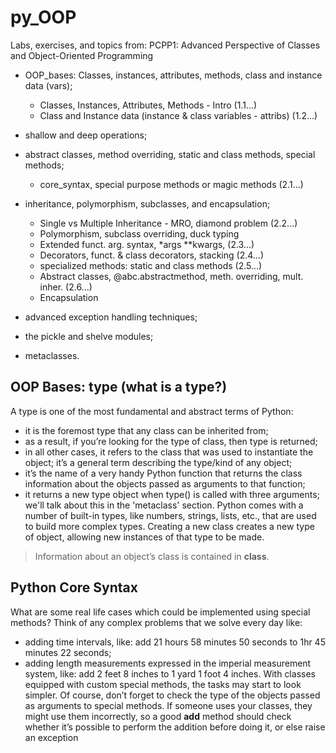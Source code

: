 # py_OOP
Labs, exercises, and topics from:
PCPP1: Advanced Perspective of Classes and Object-Oriented Programming
 
- OOP_bases: Classes, instances, attributes, methods, class and instance data (vars);
    - Classes, Instances, Attributes, Methods - Intro (1.1...)
    - Class and Instance data (instance & class variables - attribs) (1.2...)
- shallow and deep operations;
- abstract classes, method overriding, static and class methods, special methods;
    - core_syntax, special purpose methods or magic methods (2.1...)
- inheritance, polymorphism, subclasses, and encapsulation;
    - Single vs Multiple Inheritance - MRO, diamond problem (2.2...)
	- Polymorphism, subclass overriding, duck typing 
	- Extended funct. arg. syntax, \*args \*\*kwargs, (2.3...)
	- Decorators, funct. & class decorators, stacking (2.4...)
	- specialized methods: static and class methods (2.5...)
	- Abstract classes, @abc.abstractmethod, meth. overriding, mult. inher. (2.6...)
	- Encapsulation
	
- advanced exception handling techniques;
- the pickle and shelve modules;
- metaclasses.

## OOP Bases: type (what is a type?)
A type is one of the most fundamental and abstract terms of Python:
- it is the foremost type that any class can be inherited from;
- as a result, if you’re looking for the type of class, then type is returned;
- in all other cases, it refers to the class that was used to instantiate the object; 
it’s a general term describing the type/kind of any object;
- it’s the name of a very handy Python function that returns the class information about 
the objects passed as arguments to that function;
- it returns a new type object when type() is called with three arguments; we'll talk 
about this in the 'metaclass' section.
Python comes with a number of built-in types, like numbers, strings, lists, etc., that are
used to build more complex types. Creating a new class creates a new type of object,
allowing new instances of that type to be made.
> Information about an object’s class is contained in __class__.

## Python Core Syntax
What are some real life cases which could be implemented using special methods?
Think of any complex problems that we solve every day like:
- adding time intervals, like: add 21 hours 58 minutes 50 seconds to 1hr 45 minutes
22 seconds;
- adding length measurements expressed in the imperial measurement system, like: add 
2 feet 8 inches to 1 yard 1 foot 4 inches.
With classes equipped with custom special methods, the tasks may start to look simpler.
Of course, don’t forget to check the type of the objects passed as arguments to special 
methods. If someone uses your classes, they might use them incorrectly, so a good __add__ 
method should check whether it’s possible to perform the addition before doing it, or 
else raise an exception

